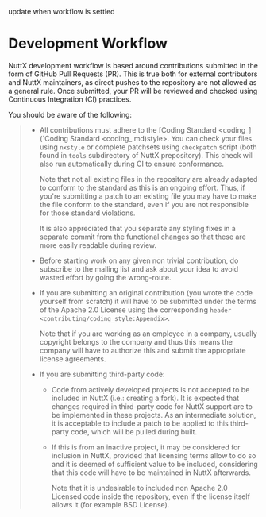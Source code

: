 <div class="todo">

update when workflow is settled

</div>

# Development Workflow

NuttX development workflow is based around contributions submitted in
the form of GitHub Pull Requests (PR). This is true both for external
contributors and NuttX maintainers, as direct pushes to the repository
are not allowed as a general rule. Once submitted, your PR will be
reviewed and checked using Continuous Integration (CI) practices.

You should be aware of the following:

>   - All contributions must adhere to the
>     \[<span class="title-ref">Coding Standard \<coding\_\](\`Coding
>     Standard \<coding\_.md)style\></span>. You can check your files
>     using `nxstyle` or complete patchsets using `checkpatch` script
>     (both found in `tools` subdirectory of NuttX prepository). This
>     check will also run automatically during CI to ensure conformance.
>     
>     Note that not all existing files in the repository are already
>     adapted to conform to the standard as this is an ongoing effort.
>     Thus, if you're submitting a patch to an existing file you may
>     have to make the file conform to the standard, even if you are not
>     responsible for those standard violations.
>     
>     It is also appreciated that you separate any styling fixes in a
>     separate commit from the functional changes so that these are more
>     easily readable during review.
> 
>   - Before starting work on any given non trivial contribution, do
>     subscribe to the mailing list and ask about your idea to avoid
>     wasted effort by going the wrong-route.
> 
>   - If you are submitting an original contribution (you wrote the code
>     yourself from scratch) it will have to be submitted under the
>     terms of the Apache 2.0 License using the corresponding `header
>     <contributing/coding_style:Appendix>`.
>     
>     Note that if you are working as an employee in a company, usually
>     copyright belongs to the company and thus this means the company
>     will have to authorize this and submit the appropriate license
>     agreements.
> 
>   - If you are submitting third-party code:
>     
>       - Code from actively developed projects is not accepted to be
>         included in NuttX (i.e.: creating a fork). It is expected that
>         changes required in third-party code for NuttX support are to
>         be implemented in these projects. As an intermediate solution,
>         it is acceptable to include a patch to be applied to this
>         third-party code, which will be pulled during built.
>     
>       - If this is from an inactive project, it may be considered for
>         inclusion in NuttX, provided that licensing terms allow to do
>         so and it is deemed of sufficient value to be included,
>         considering that this code will have to be maintained in NuttX
>         afterwards.
>         
>         Note that it is undesirable to included non Apache 2.0
>         Licensed code inside the repository, even if the license
>         itself allows it (for example BSD License).
